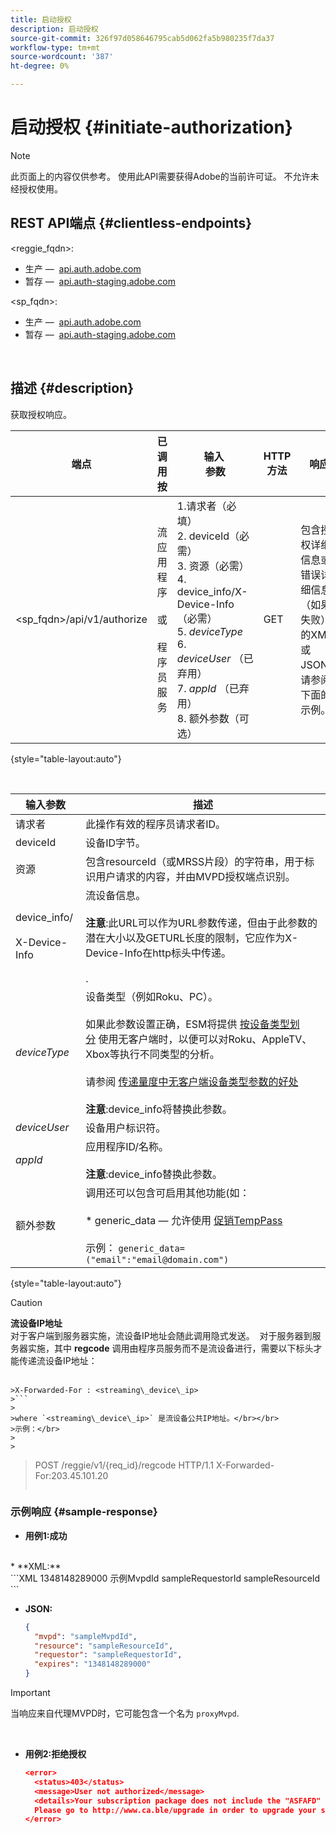 ```yaml
---
title: 启动授权
description: 启动授权
source-git-commit: 326f97d058646795cab5d062fa5b980235f7da37
workflow-type: tm+mt
source-wordcount: '387'
ht-degree: 0%

---
```



# 启动授权 {#initiate-authorization}

>[!NOTE]
>
>此页面上的内容仅供参考。 使用此API需要获得Adobe的当前许可证。 不允许未经授权使用。

## REST API端点 {#clientless-endpoints}

&lt;reggie_fqdn>:

* 生产 —  [api.auth.adobe.com](http://api.auth.adobe.com/)
* 暂存 —  [api.auth-staging.adobe.com](http://api.auth-staging.adobe.com/)

&lt;sp_fqdn>:

* 生产 —  [api.auth.adobe.com](http://api.auth.adobe.com/)
* 暂存 —  [api.auth-staging.adobe.com](http://api.auth-staging.adobe.com/)

</br>

## 描述 {#description}

获取授权响应。 

| 端点 | 已调用  </br>按 | 输入   </br>参数 | HTTP  </br>方法 | 响应 | HTTP  </br>响应 |
| --- | --- | --- | --- | --- | --- |
| &lt;sp_fqdn>/api/v1/authorize | 流应用程序</br></br>或</br></br>程序员服务 | 1.请求者（必填）</br>2.  deviceId（必需）</br>3.  资源（必需）</br>4.  device_info/X-Device-Info（必需）</br>5.  _deviceType_</br> 6.  _deviceUser_ （已弃用）</br>7.  _appId_ （已弃用）</br>8.  额外参数（可选） | GET | 包含授权详细信息或错误详细信息（如果失败）的XML或JSON。 请参阅下面的示例。 | 200 — 成功  </br>403 — 无法成功 |

{style="table-layout:auto"}

</br>


| 输入参数 | 描述 |
| --- | --- |
| 请求者 | 此操作有效的程序员请求者ID。 |
| deviceId | 设备ID字节。 |
| 资源 | 包含resourceId（或MRSS片段）的字符串，用于标识用户请求的内容，并由MVPD授权端点识别。 |
| device_info/</br></br>X-Device-Info | 流设备信息。</br></br>**注意**:此URL可以作为URL参数传递，但由于此参数的潜在大小以及GETURL长度的限制，它应作为X-Device-Info在http标头中传递。 </br></br><!--See the full details in [Passing Device and Connection Information](http://tve.helpdocsonline.com/passing-device-information)-->. |
| _deviceType_ | 设备类型（例如Roku、PC）。</br></br>如果此参数设置正确，ESM将提供 [按设备类型划分](/help/authentication/entitlement-service-monitoring-overview.md#clientless_device_type) 使用无客户端时，以便可以对Roku、AppleTV、Xbox等执行不同类型的分析。</br></br>请参阅 [传递量度中无客户端设备类型参数的好处&#x200B;](/help/authentication/benefits-of-using-the-clientless-devicetype-parameter-in-pass-metrics.md)</br></br>**注意**:device_info将替换此参数。 |
| _deviceUser_ | 设备用户标识符。 |
| _appId_ | 应用程序ID/名称。 </br></br>**注意**:device_info替换此参数。 |
| 额外参数 | 调用还可以包含可启用其他功能(如：</br></br>* generic_data — 允许使用 [促销TempPass](/help/authentication/promotional-temp-pass.md)</br></br>示例： `generic_data=("email":"email@domain.com")` |

{style="table-layout:auto"}

>[!CAUTION]
>
>**流设备IP地址**</br>
>对于客户端到服务器实施，流设备IP地址会随此调用隐式发送。  对于服务器到服务器实施，其中 **regcode** 调用由程序员服务而不是流设备进行，需要以下标头才能传递流设备IP地址：</br></br>
>
>
```
>X-Forwarded-For : <streaming\_device\_ip>
>```
>
>where `<streaming\_device\_ip>` 是流设备公共IP地址。</br></br>
>示例：</br>
>
>
```
>POST /reggie/v1/{req_id}/regcode HTTP/1.1
>X-Forwarded-For:203.45.101.20
>```


### 示例响应 {#sample-response}

* **用例1:成功**

</br>
  * **XML:**
  </br>
    ```XML
    <?xml version="1.0" encoding="UTF-8" standalone="yes"?>
    <authorization>
    <expires>1348148289000</expires>
    <mvpd>示例MvpdId</mvpd>
    <requestor>sampleRequestorId</requestor>
    <resource>sampleResourceId</resource>
    </authorization>
    ```



* **JSON:**

   ```JSON
   {
     "mvpd": "sampleMvpdId",
     "resource": "sampleResourceId",
     "requestor": "sampleRequestorId",
     "expires": "1348148289000"
   }
   ```

>[!IMPORTANT]
>
>当响应来自代理MVPD时，它可能包含一个名为 `proxyMvpd`. 

 

* **用例2:拒绝授权**


   ```JSON
   <error>
     <status>403</status>
     <message>User not authorized</message>
     <details>Your subscription package does not include the "ASFAFD" channel.
     Please go to http://www.ca.ble/upgrade in order to upgrade your subscription.</details>
   </error>
   ```

